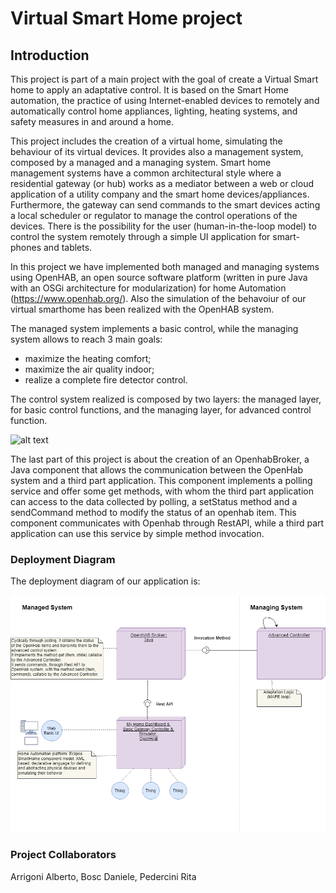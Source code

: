 # Virtual Smart Home project

## Introduction

This project is part of a main project with the goal of create a Virtual Smart home to apply an adaptative control.
It is based on the Smart Home automation, the practice of using Internet-enabled devices to remotely and automatically control home appliances, lighting, heating systems, and safety measures in and around a home.  

This project includes the creation of a virtual home, simulating the behaviour of its virtual devices.
It provides also a management system, composed by a managed and a managing system.
Smart home management systems have a common architectural style where a residential gateway (or hub) works as a mediator between a web or cloud application of a utility company and the smart home devices/appliances. 
Furthermore, the gateway can send commands to the smart devices acting a local scheduler or regulator to manage the control operations of the devices. 
There is the possibility for the user (human-in-the-loop model) to control the system remotely through a simple UI application for smart-phones and tablets.

In this project we have implemented both managed and managing systems using OpenHAB, an open source software platform (written in pure Java with an OSGi architecture for modularization) for home Automation (https://www.openhab.org/).
Also the simulation of the behavoiur of our virtual smarthome has been realized with the OpenHAB system. 

The managed system implements a basic control, while the managing system allows to reach 3 main goals:
- maximize the heating comfort;
- maximize the air quality indoor;
- realize a complete fire detector control.

The control system realized is composed by two layers: the managed layer, for basic control functions, and the managing layer, for advanced control function.

![alt text](https://github.com/PederciniRita/VirtualSmartHome/blob/master/imagesForREADME/management_system.JPG?raw=true)

The last part of this project is about the creation of an OpenhabBroker, a Java component that allows the communication between the OpenHab system and a third part application. This component implements a polling service and offer some get methods, with whom the third part application can access to the data collected by polling, a setStatus method and a sendCommand method to modify the status of an openhab item. 
This component communicates with Openhab through RestAPI, while a third part application can use this service by simple method invocation.

### Deployment Diagram
The deployment diagram of our application is:

![alt text](https://github.com/bebo1995/VirtualSmartHome-Project/blob/master/images/IT1_Deployment%20Diagram.png?raw=true)

### Project Collaborators
Arrigoni Alberto, Bosc Daniele, Pedercini Rita
